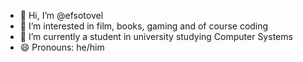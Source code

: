 - 👋 Hi, I’m @efsotovel
- 👀 I’m interested in film, books, gaming and of course coding
- 🌱 I’m currently a student in university studying Computer Systems
- 😄 Pronouns: he/him

<!---
efsotovel/efsotovel is a ✨ special ✨ repository because its `README.md` (this file) appears on your GitHub profile.
You can click the Preview link to take a look at your changes.
--->
